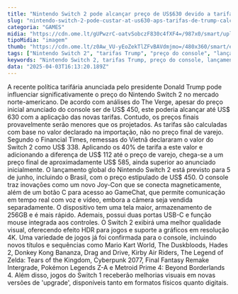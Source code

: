 ```yaml
---
title: "Nintendo Switch 2 pode alcançar preço de US$630 devido a tarifas de Trump, segundo estimativas"
slug: "nintendo-switch-2-pode-custar-at-us630-aps-tarifas-de-trump-calcula-site"
categoria: "GAMES"
midia: "https://cdn.ome.lt/gUPwzrC-oatvSobczF830c4fXF4=/987x0/smart/uploads/conteudo/fotos/OMELETE_CAPA_-_2025-04-03T121518.433.png"
tipoMidia: "imagem"
thumb: "https://cdn.ome.lt/z0Aw_VU-yEoZekTlZFvBAVdmjmo=/480x360/smart/extras/conteudos/omelete_THUMB_-_2025-04-03T121459.352.png"
tags: ["Nintendo Switch 2", "tarifas Trump", "preço do console", "lançamento de jogos", "inovações tecnológicas", "mercado de games", "política comercial", "gráficos 4K"]
keywords: "Nintendo Switch 2, tarifas Trump, preço do console, lançamento de jogos, inovações tecnológicas, mercado de games, política comercial, gráficos 4K"
data: "2025-04-03T16:13:20.189Z"
---
```


A recente política tarifária anunciada pelo presidente Donald Trump pode influenciar significativamente o preço do Nintendo Switch 2 no mercado norte-americano. De acordo com análises do The Verge, apesar do preço inicial anunciado do console ser de US$ 450, este poderia alcançar até US$ 630 com a aplicação das novas tarifas. Contudo, os preços finais provavelmente serão menores que os projetados. As tarifas são calculadas com base no valor declarado na importação, não no preço final de varejo. Segundo o Financial Times, remessas do Vietnã declararam o valor do Switch 2 como US$ 338. Aplicando os 40% de tarifa a este valor e adicionando a diferença de US$ 112 até o preço de varejo, chega-se a um preço final de aproximadamente US$ 585, ainda superior ao anunciado inicialmente. O lançamento global do Nintendo Switch 2 está previsto para 5 de junho, incluindo o Brasil, com o preço estipulado de US$ 450. O console traz inovações como um novo Joy-Con que se conecta magneticamente, além de um botão C para acesso ao GameChat, que permite comunicação em tempo real com voz e vídeo, embora a câmera seja vendida separadamente. O dispositivo tem uma tela maior, armazenamento de 256GB e é mais rápido. Ademais, possui duas portas USB-C e função mouse integrada aos controles. O Switch 2 exibirá uma melhor qualidade visual, oferecendo efeito HDR para jogos e suporte a gráficos em resolução 4K. Uma variedade de jogos já foi confirmada para o console, incluindo novos títulos e sequências como Mario Kart World, The Duskbloods, Hades 2, Donkey Kong Bananza, Drag and Drive, Kirby Air Riders, The Legend of Zelda: Tears of the Kingdom, Cyberpunk 2077, Final Fantasy Remake Intergrade, Pokémon Legends Z-A e Metroid Prime 4: Beyond Borderlands 4. Além disso, jogos do Switch 1 receberão melhorias visuais em novas versões de 'upgrade', disponíveis tanto em formatos físicos quanto digitais.